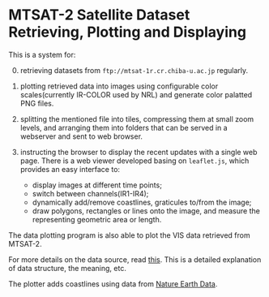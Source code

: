 MTSAT-2 Satellite Dataset Retrieving, Plotting and Displaying
=============================================================

This is a system for:

0. retrieving datasets from `ftp://mtsat-1r.cr.chiba-u.ac.jp` regularly.
0. plotting retrieved data into images using configurable color
   scales(currently IR-COLOR used by NRL) and generate color palatted PNG
   files.
0. splitting the mentioned file into tiles, compressing them at small zoom
   levels, and arranging them into folders that can be served in a
   webserver and sent to web browser.
0. instructing the browser to display the recent updates with a single web
   page. There is a web viewer developed basing on `leaflet.js`, which
   provides an easy interface to:

    * display images at different time points;
    * switch between channels(IR1-IR4);
    * dynamically add/remove coastlines, graticules to/from the image;
    * draw polygons, rectangles or lines onto the image, and measure
      the representing geometric area or length.

The data plotting program is also able to plot the VIS data retrieved from
MTSAT-2.

For more details on the data source, read
[this](ftp://mtsat-1r.cr.chiba-u.ac.jp/readme.txt). This is a detailed
explanation of data structure, the meaning, etc.

The plotter adds coastlines using data from [Nature Earth
Data](http://www.naturalearthdata.com/downloads/10m-physical-vectors/10m-coastline/).

